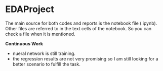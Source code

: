 # EDAProject
The main source for both codes and reports is the notebook file (.ipynb). 
Other files are referred to in the text cells of the notebook. So you can check a file when it is mentioned. 

**Continuous Work**
* nueral network is still training. 
* the regression results are not very promising so I am still looking for a better scenario to fulfill the task.
